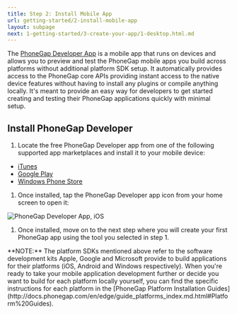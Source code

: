 ```yaml
---
title: Step 2: Install Mobile App
url: getting-started/2-install-mobile-app
layout: subpage
next: 1-getting-started/3-create-your-app/1-desktop.html.md
---
```


The [PhoneGap Developer App](http://app.phonegap.com) is a mobile app that runs on devices and allows you to preview and test the PhoneGap mobile
apps you build across platforms without additional platform SDK setup. It automatically provides access to the PhoneGap core APIs
providing instant access to the native device features without having to install any plugins or compile anything locally. It's meant to provide
an easy way for developers to get started creating and testing their PhoneGap applications quickly with minimal setup.

## Install PhoneGap Developer

1. Locate the free PhoneGap Developer app from one of the following supported app marketplaces and install it to your mobile device:

  - [iTunes](https://itunes.apple.com/app/id843536693)
  - [Google Play](https://play.google.com/store/apps/details?id=com.adobe.phonegap.app)
  - [Windows Phone Store](https://www.microsoft.com/en-us/store/p/phonegap-developer/9wzdncrdfsj0)

1. Once installed, tap the PhoneGap Developer app icon from your home screen to open it:

  <img class="mobile-image" src="/images/dev-app-enter-add.png" alt="PhoneGap Developer App, iOS"/>

1. Once installed, move on to the next step where you will create your first PhoneGap app using the tool you selected in step 1.

  <div class="alert--info">**NOTE:** The platform SDKs mentioned above refer to the software development kits Apple, Google and Microsoft provide to build applications for their platforms (iOS, Android and Windows respectively).
 When you're ready to take your mobile application development further or decide you want to build for each platform locally yourself, you can find the specific instructions for each platform
 in the [PhoneGap Platform Installation Guides](http://docs.phonegap.com/en/edge/guide_platforms_index.md.html#Platform%20Guides). </div>
